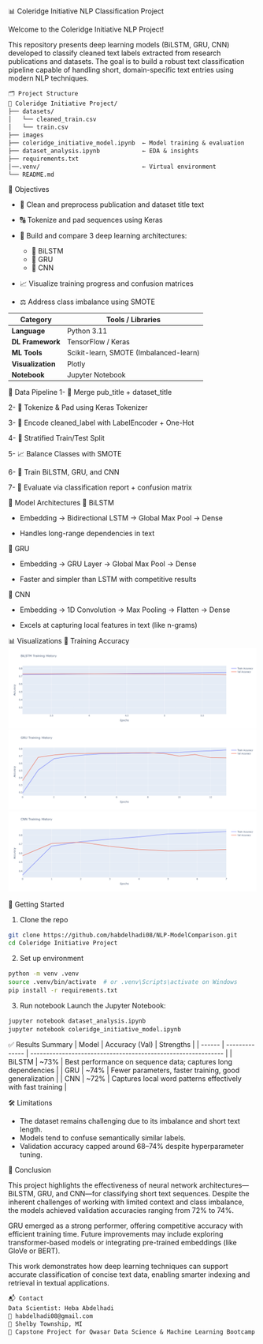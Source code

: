 📊 Coleridge Initiative NLP Classification Project

Welcome to the Coleridge Initiative NLP Project!

This repository presents deep learning models (BiLSTM, GRU, CNN) developed to classify cleaned text labels extracted from research publications and datasets.
The goal is to build a robust text classification pipeline capable of handling short, domain-specific text entries using modern NLP techniques.

```
🗂️ Project Structure
📁 Coleridge Initiative Project/
├── datasets/
│   └── cleaned_train.csv
│   └── train.csv
├── images
├── coleridge_initiative_model.ipynb  ← Model training & evaluation
├── dataset_analysis.ipynb            ← EDA & insights
├── requirements.txt
│──.venv/                             ← Virtual environment
└── README.md
```

📌 Objectives
- 🧼 Clean and preprocess publication and dataset title text

- 🔠 Tokenize and pad sequences using Keras

- 🧠 Build and compare 3 deep learning architectures:

    - 🧬 BiLSTM
    - 🔁 GRU
    - 📶 CNN

- 📈 Visualize training progress and confusion matrices

- ⚖️ Address class imbalance using SMOTE

| Category          | Tools / Libraries                      |
| ----------------- | -------------------------------------- |
| **Language**      | Python 3.11                            |
| **DL Framework**  | TensorFlow / Keras                     |
| **ML Tools**      | Scikit-learn, SMOTE (Imbalanced-learn) |
| **Visualization** | Plotly                                 |
| **Notebook**      | Jupyter Notebook                       |

🔄 Data Pipeline
1- 🔗 Merge pub_title + dataset_title

2- 🔡 Tokenize & Pad using Keras Tokenizer

3- 🎯 Encode cleaned_label with LabelEncoder + One-Hot

4- 🔁 Stratified Train/Test Split

5- 📈 Balance Classes with SMOTE

6- 🧠 Train BiLSTM, GRU, and CNN

7- 🧪 Evaluate via classification report + confusion matrix

🧠 Model Architectures
🧬 BiLSTM
- Embedding → Bidirectional LSTM → Global Max Pool → Dense

- Handles long-range dependencies in text

🔁 GRU
- Embedding → GRU Layer → Global Max Pool → Dense

- Faster and simpler than LSTM with competitive results

📶 CNN
- Embedding → 1D Convolution → Max Pooling → Flatten → Dense

- Excels at capturing local features in text (like n-grams)

📊 Visualizations
🎯 Training Accuracy
![Alt text](images/BiLSTM_Model.png)
![Alt text](images/GRU_Model.png)
![Alt text](images/CNN_Model.png)



🚀 Getting Started
1. Clone the repo

```bash
git clone https://github.com/habdelhadi08/NLP-ModelComparison.git
cd Coleridge Initiative Project
```
2. Set up environment

```bash
python -m venv .venv
source .venv/bin/activate  # or .venv\Scripts\activate on Windows
pip install -r requirements.txt
```

3. Run notebook
Launch the Jupyter Notebook:

```bash
jupyter notebook dataset_analysis.ipynb
jupyter notebook coleridge_initiative_model.ipynb
```

✅ Results Summary
| Model  | Accuracy (Val) | Strengths                                                     |
| ------ | -------------- | ------------------------------------------------------------- |
| BiLSTM | \~73%          | Best performance on sequence data; captures long dependencies |
| GRU    | \~74%          | Fewer parameters, faster training, good generalization        |
| CNN    | \~72%          | Captures local word patterns effectively with fast training   |

🛠 Limitations
- The dataset remains challenging due to its imbalance and short text length.
- Models tend to confuse semantically similar labels.
- Validation accuracy capped around 68–74% despite hyperparameter tuning.

🏁 Conclusion

This project highlights the effectiveness of neural network architectures—BiLSTM, GRU, and CNN—for classifying short text sequences.
Despite the inherent challenges of working with limited context and class imbalance, the models achieved validation accuracies ranging from 72% to 74%.

GRU emerged as a strong performer, offering competitive accuracy with efficient training time.
Future improvements may include exploring transformer-based models or integrating pre-trained embeddings (like GloVe or BERT).

This work demonstrates how deep learning techniques can support accurate classification of concise text data, enabling smarter indexing and retrieval in textual applications.

```
📬 Contact
Data Scientist: Heba Abdelhadi
📧 habdelhadi08@gmail.com
📍 Shelby Township, MI
📅 Capstone Project for Qwasar Data Science & Machine Learning Bootcamp
```